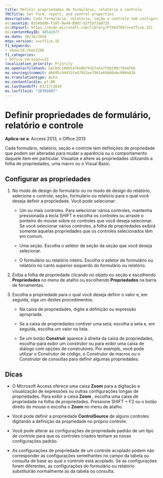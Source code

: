 ```yaml
---
title: Definir propriedades de formulário, relatório e controle
TOCTitle: Set form, report, and control properties
description: Cada formulário, relatório, seção e controle tem configurações de propriedade que você pode alterar para modificar a aparência ou o comportamento de um item específico no Access 2013.
ms:assetid: 03349d86-f107-9e49-89df-62f55f3a0735
ms:mtpsurl: https://msdn.microsoft.com/library/Ff844789(v=office.15)
ms:contentKeyID: 48542977
ms.date: 10/16/2018
mtps_version: v=office.15
f1_keywords:
- vbaac10.chm12286
f1_categories:
- Office.Version=v15
localization_priority: Priority
ms.openlocfilehash: bacbdc100d147be8bf4327a5a775b199c79347bb
ms.sourcegitcommit: d6695c94415fa47952ee7961a69660abc0904434
ms.translationtype: Auto
ms.contentlocale: pt-BR
ms.lasthandoff: 01/17/2019
ms.locfileid: "28701687"
---
```

# <a name="set-form-report-and-control-properties"></a>Definir propriedades de formulário, relatório e controle

**Aplica-se a**: Access 2013, o Office 2013

Cada formulário, relatório, seção e controle tem definições de propriedade que podem ser alteradas para mudar a aparência ou o comportamento daquele item em particular. Visualize e altere as propriedades utilizando a folha de propriedades, uma macro ou o Visual Basic.

## <a name="set-properties"></a>Configurar as propriedades

1. No modo de design do formulário ou no modo de design do relatório, selecione o controle, seção, formulário ou relatório para o qual você deseja definir a propriedade. Você pode selecionar:
    
   - Um ou mais controles. Para selecionar vários controles, mantenha pressionada a tecla SHIFT e escolha os controles ou arraste o ponteiro do mouse sobre os controles que você deseja selecionar. Se você selecionar vários controles, a folha de propriedades exibirá somente aquelas propriedades que os controles selecionados têm em comum.
    
   - Uma seção. Escolha o seletor de seção da seção que você deseja selecionar.
    
   - O formulário ou relatório inteiro. Escolha o seletor de formulário ou relatório no canto superior esquerdo do formulário ou relatório.

2. Exiba a folha de propriedade clicando no objeto ou seção e escolhendo **Propriedades** no menu de atalho ou escolhendo **Propriedades** na barra de ferramentas.

3. Escolha a propriedade para o qual você deseja definir o valor e, em seguida, siga um destes procedimentos:
    
   - Na caixa de propriedades, digite a definição ou expressão apropriada.
    
   - Se a caixa de propriedades contiver uma seta, escolha a seta e, em seguida, escolha um valor na lista.
    
   - Se um botão **Construir** aparece à direita da caixa de propriedades, escolha-para exibir um construtor ou para exibir uma caixa de diálogo com opções de construtores. Por exemplo, você pode utilizar o Construtor de código, o Construtor de macros ou o Construtor de consultas para definir algumas propriedades.

## <a name="tips"></a>Dicas

- O Microsoft Access oferece uma caixa **Zoom** para a digitação e visualização de expressões ou outras configurações longas de propriedades. Para exibir a caixa **Zoom** , escolha uma caixa de propriedade na folha de propriedades. Pressione SHIFT + F2 ou o botão direito do mouse e escolha o **Zoom** no menu de atalho.

- Você pode definir a propriedade **ControlSource** de alguns controles digitando a definição da propriedade no próprio controle.

- Você pode alterar as configurações de propriedade padrão de um tipo de controle para que os controles criados tenham as novas configurações padrão.

- As configurações de propriedade de um controle acoplado podem não corresponder às configurações semelhantes no campo da tabela ou consulta de base ao qual o controle está acoplado. Se as configurações forem diferentes, as configurações do formulário ou relatório substituirão normalmente as da tabela ou consulta.


